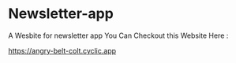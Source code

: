 ﻿# Newsletter-app
A Wesbite for newsletter app
You Can Checkout this Website Here :

https://angry-belt-colt.cyclic.app
